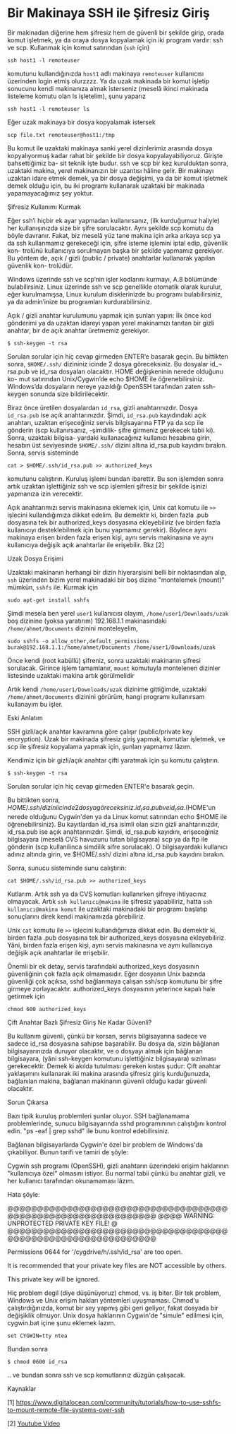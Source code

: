 # Bir Makinaya SSH ile Şifresiz Giriş

Bir makinadan diğerine hem şifresiz hem de güvenli bir şekilde girip,
orada komut işletmek, ya da oraya dosya kopyalamak için iki program
vardır: ssh ve scp. Kullanmak için komut satırından (`ssh` için)

```
ssh host1 -l remoteuser
```

komutunu kullandığınızda `host1` adlı makinaya `remoteuser`
kullanıcısı üzerinden login etmiş olurzzzz. Ya da uzak makinada bir
komut işletip sonucunu kendi makinanıza almak isterseniz (meselâ
ikinci makinada listeleme komutu olan ls işletelim), şunu yaparız

```
ssh host1 -l remoteuser ls
```

Eğer uzak makinaya bir dosya kopyalamak istersek

```
scp file.txt remoteuser@host1:/tmp
```

Bu komut ile uzaktaki makinaya sanki yerel dizinlerimiz arasında dosya
kopyalıyormuş kadar rahat bir şekilde bir dosya
kopyalayabiliyoruz. Girişte bahsettiğimiz ba- sit teknik işte
budur. ssh ve scp bir kez kurulduktan sonra, uzaktaki makina, yerel
makinanızın bir uzantısı hâline gelir. Bir makinayı uzaktan idare
etmek demek, ya bir dosya değişimi, ya da bir komut işletmek demek
olduğu için, bu iki programı kullanarak uzaktaki bir makinada
yapamayacağımız şey yoktur.

Şifresiz Kullanımı Kurmak

Eğer ssh’i hiçbir ek ayar yapmadan kullanırsanız, (ilk kurduğumuz haliyle)
her kullanışınızda size bir şifre sorulacaktır. Aynı şekilde scp komutu da böyle
davranır. Fakat, biz meselâ yüz tane makina için arka arkaya scp ya da ssh
kullanmamız gerekeceği için, şifre isteme işlemini iptal edip, güvenlik kon-
trolünü kullanıcıya sorulmayan başka bir şekilde yapmamız gerekiyor. Bu yöntem
de, açık / gizli (public / private) anahtarlar kullanarak yapılan güvenlik kon-
trolüdür.

Windows üzerinde ssh ve scp’nin işler kodlarını kurmayı, A.8 bölümünde
bulabilirsiniz. Linux üzerinde ssh ve scp genellikle otomatik olarak kurulur,
eğer kurulmamışsa, Linux kurulum disklerinizde bu programı bulabilirsiniz, ya
da admin’inize bu programları kurdurabilirsiniz.

Açık / gizli anahtar kurulumunu yapmak için şunları yapın: İlk önce kod
gönderimi ya da uzaktan idareyi yapan yerel makinamızı tanıtan bir gizli
anahtar, bir de açık anahtar üretmemiz gerekiyor.

```
$ ssh-keygen -t rsa
```

Sorulan sorular için hiç cevap girmeden ENTER’e basarak geçin. Bu
bittikten sonra, `$HOME/.ssh/` dizininiz icinde 2 dosya
göreceksiniz. Bu dosyalar id_¬ rsa.pub ve id_rsa dosyaları
olacaktır. HOME değişkeninin nerede olduğunu ko- mut satırından
Unix/Cygwin’de echo \$HOME ile öğrenebilirsiniz. Windows’da dosyaların
nereye yazıldığı OpenSSH tarafından zaten ssh-keygen sonunda size
bildirilecektir.

Biraz önce üretilen dosyalardan `id_rsa`, gizli anahtarınızdır. Dosya
`id_rsa.pub` ise açık anahtarınızdır. Şimdi, `id_rsa.pub` kayıdındaki
açık anahtarı, uzaktan erişeceğiniz servis bilgisayarına FTP ya da scp
ile gönderin (scp kullanırsanız, -şimdilik- şifre girmeniz gerekecek
tabii ki). Sonra, uzaktaki bilgisa- yardaki kullanacağınız kullanıcı
hesabına girin, hesabın üst seviyesinde `$HOME/.ssh/` dizini altına
id_rsa.pub kayıdını bırakın. Sonra, servis sisteminde

```
cat > $HOME/.ssh/id_rsa.pub >> authorized_keys
```

komutunu calıştırın. Kuruluş işlemi bundan ibarettir. Bu son işlemden
sonra artık uzaktan işlettiğiniz ssh ve scp işlemleri şifresiz bir
şekilde işinizi yapmanıza izin verecektir.

Açık anahtarımızı servis makinasına eklemek için, Unix cat komutu ile
`>>` işlecini kullandığımıza dikkat edelim. Bu demektir ki, birden
fazla .pub dosyasına tek bir authorized_keys dosyasına ekleyebiliriz
(ve birden fazla kullanıcıyı desteklebilmek için bunu yapmamız
gerekir). Böylece aynı makinaya erişen birden fazla erişen kişi, aynı
servis makinasına ve aynı kullanıcıya değişik açık anahtarlar ile
erişebilir. Bkz [2] 

Uzak Dosya Erişimi

Uzaktaki makinanın herhangi bir dizin hiyerarşisini belli bir
noktasından alıp, `ssh` üzerinden bizim yerel makinadaki bir boş
dizine "montelemek (mount)" mümkün, `sshfs` ile. Kurmak için

```
sudo apt-get install sshfs
```

Şimdi mesela ben yerel `user1` kullanıcısı olayım,
`/home/user1/Downloads/uzak` boş dizinine (yoksa yaratırım)
192.168.1.1 makinasındaki `/home/ahmet/Documents` dizinini monteleyelim,

```
sudo sshfs -o allow_other,default_permissions burak@192.168.1.1:/home/ahmet/Documents /home/user1/Downloads/uzak
```

Önce kendi (root kabüllü) şifreniz, sonra uzaktaki makinanın şifresi
sorulacak. Girince işlem tamamlanır, `mount` komutuyla montelenen
dizinler listesinde uzaktaki makina artık görülmelidir

Artık kendi `/home/user1/Downloads/uzak` dizinime gittiğimde, uzaktaki
`/home/ahmet/Documents` dizinini görürüm, hangi programı kullanırsam
kullanayım bu işler.

Eski Anlatım

SSH gizli/açık anahtar kavramına göre çalışır (public/private key
encryption). Uzak bir makinada şifresiz giriş yapmak, komutlar
işletmek, ve scp ile şifresiz kopyalama yapmak için, şunları yapmamız
lâzım.

Kendimiz için bir gizli/açık anahtar çifti yaratmak için şu komutu
çalıştırın.

```
$ ssh-keygen -t rsa
```

Sorulan sorular için hiç cevap girmeden ENTER'e basarak geçin.

Bu bittikten sonra, $HOME/.ssh/ dizini icinde 2 dosya
göreceksiniz. id_rsa.pub ve id_rsa. ($HOME'un nerede olduğunu
Cygwin'den ya da Linux komut satırından echo $HOME ile
öğrenebilirsiniz). Bu kayıtlardan id_rsa isimli olan sizin gizli
anahtarınızdır, id_rsa.pub ise açık anahtarınızdır. Şimdi, id_rsa.pub
kayıdını, erişeceğiniz bilgisayara (meselâ CVS havuzunu tutan
bilgisayara) scp ya da ftp ile gönderin (scp kullanilinca simdilik
sifre sorulacak). O bilgisayardaki kullanıcı adınız altında girin, ve
$HOME/.ssh/ dizini altına id_rsa.pub kayıdını bırakın.

Sonra, sunucu sisteminde sunu calıştırın:

```
cat $HOME/.ssh/id_rsa.pub >> authorized_keys
```

Kutlarım. Artık ssh ya da CVS komutları kullanırken şifreye
ihtiyacınız olmayacak. Artık `ssh kullanıcı@makina` ile şifresiz
yapabiliriz, hatta `ssh kullanıcı@makina komut` ile uzaktaki
makinadaki bir programı başlatıp sonuçlarını direk kendi makinamızda
görebiliriz.

Unix `cat` komutu ile `>>` işlecini kullandığımıza dikkat edin. Bu
demektir ki, birden fazla .pub dosyasına tek bir authorized_keys
dosyasına ekleyebiliriz. Yâni, birden fazla erişen kişi, aynı servis
makinasına ve aynı kullanıcıya değişik açık anahtarlar ile erişebilir.

Önemli bir ek detay, servis tarafındaki authorized_keys dosyasının
güvenliğinin çok fazla açık olmamasıdır. Eğer dosyanın Unix bazında
güvenliği çok açıksa, sshd bağlanmaya çalışan ssh/scp komutunu bir
şifre girmeye zorlayacaktır. authorized_keys dosyasının yeterince
kapalı hale getirmek için

```
chmod 600 authorized_keys
```

Çift Anahtar Bazlı Şifresiz Giriş Ne Kadar Güvenli?

Bu kullanım güvenli, çünkü bir korsan, servis bilgisayarına sadece ve
sadece id_rsa dosyasına sahipse başarabilir. Bu dosya da, sizin
bâğlanan bilgisayarınızda duruyor olacaktır, ve o dosyayı almak için
bâğlanan bilgisayara, (yâni ssh-keygen komutunu işlettiğiniz
bilgisayara) sızılması gerekecektir. Demek ki akılda tutulması gereken
kıstas şudur: Çift anahtar yaklaşımını kullanarak iki makina arasında
şifresiz giriş kurduğunuzda, bağlanılan makina, bağlanan makinanın
güvenli olduğu kadar güvenli olacaktır.

Sorun Çıkarsa

Bazı tipik kuruluş problemleri şunlar oluyor. SSH bağlanamama
problemlerinde, sunucu bilgisayarında sshd programınının calıştığını
kontrol edin. "ps -eaf | grep sshd" ile bunu kontrol edebilirsiniz.

Bağlanan bilgisayarlarda Cygwin'e özel bir problem de Windows'da
çıkabiliyor. Bunun tarifi ve tamiri de şöyle:

Cygwin ssh programı (OpenSSH), gizli anahtarın üzerindeki erişim
haklarının "kullanıcıya özel" olmasını istiyor. Bu normal tabii çünkü
bu anahtar gizli, ve her kullanıcı tarafından okunamaması lâzım.

Hata şöyle:

@@@@@@@@@@@@@@@@@@@@@@@@@@@@@@@@@@@@@@@@@@@@@@@@@@@@@@@@@@@@@@
@@@@         WARNING: UNPROTECTED PRIVATE KEY FILE!          @
@@@@@@@@@@@@@@@@@@@@@@@@@@@@@@@@@@@@@@@@@@@@@@@@@@@@@@@@@@@@@@

Permissions 0644 for '/cygdrive/h/.ssh/id_rsa' are too open.

It is recommended that your private key files are NOT accessible by
others.

This private key will be ignored.

Hiç problem degil (diye düşünüyoruz) chmod, vs. iş biter. Bir tek
problem, Windows ve Unix erişim hakları yöntemleri uyuşmaması. Chmod'u
çalıştırdığınızda, komut bir sey yapmış gibi geri geliyor, fakat
dosyada bir değişiklik olmuyor. Unix dosya haklarının Cygwin'de
"simule" edilmesi için, cygwin.bat içine şunu eklemek lazım.

```
set CYGWIN=tty ntea
```

Bundan sonra

```
$ chmod 0600 id_rsa
```

.. ve bundan sonra ssh ve scp komutlarınız düzgün çalışacak.


Kaynaklar

[1] https://www.digitalocean.com/community/tutorials/how-to-use-sshfs-to-mount-remote-file-systems-over-ssh

[2] [Youtube Video](https://youtu.be/V_ukbRUdcGU?t=69)

